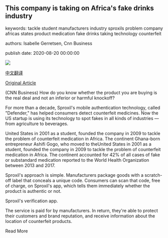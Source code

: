 ## This company is taking on Africa's fake drinks industry

keywords: tackle student manufacturers industry sproxils problem company africas states product medication fake drinks taking technology counterfeit

authors: Isabelle Gerretsen, Cnn Business

publish date: 2020-08-20 00:00:00

![](https://cdn.cnn.com/cnnnext/dam/assets/200812142943-20200812-sproxil-verification-app-super-tease.jpg)

[中文翻译](This%20company%20is%20taking%20on%20Africa%27s%20fake%20drinks%20industry_zh.md)

[Original Article](https://edition.cnn.com/2020/08/20/business/sproxil-fake-drinks-spc-intl/index.html)

(CNN Business) How do you know whether the product you are buying is the real deal and not an inferior or harmful knockoff?

For more than a decade, Sproxil's mobile authentication technology, called "Defender," has helped consumers detect counterfeit medicines. Now the US startup is using its technology to spot fakes in all kinds of industries — from agriculture to beverages.

United States in 2001 as a student, founded the company in 2009 to tackle the problem of counterfeit medication in Africa. The continent Ghana-born entrepreneur Ashifi Gogo, who moved to theUnited States in 2001 as a student, founded the company in 2009 to tackle the problem of counterfeit medication in Africa. The continent accounted for 42% of all cases of fake or substandard medication reported to the World Health Organization between 2013 and 2017.

Sproxil's approach is simple. Manufacturers package goods with a scratch-off label that conceals a unique code. Consumers can scan that code, free of charge, on Sproxil's app, which tells them immediately whether the product is authentic or not.

Sproxil's verification app.

The service is paid for by manufacturers. In return, they're able to protect their customers and brand reputation, and receive information about the location of counterfeit products.

Read More